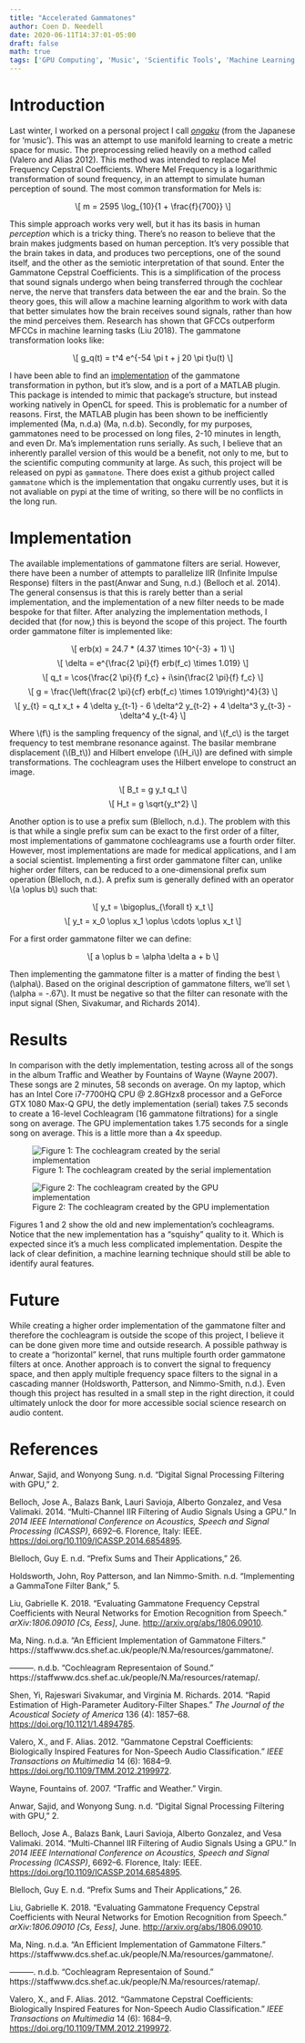 ```yaml
---
title: "Accelerated Gammatones"
author: Coen D. Needell
date: 2020-06-11T14:37:01-05:00
draft: false
math: true
tags: ['GPU Computing', 'Music', 'Scientific Tools', 'Machine Learning']
---
```

<h1 id="introduction">Introduction</h1>
<p>Last winter, I worked on a personal project I call <a href="https://www.coeneedell.com/projects/ongaku/"><em>ongaku</em></a> (from the Japanese for ‘music’). This was an attempt to use manifold learning to create a metric space for music. The preprocessing relied heavily on a method called <span class="citation" data-cites="valeroGammatone2012">(Valero and Alias 2012)</span>. This method was intended to replace Mel Frequency Cepstral Coefficients. Where Mel Frequency is a logarithmic transformation of sound frequency, in an attempt to simulate human perception of sound. The most common transformation for Mels is:</p>
<p><span class="math display">\[
m = 2595 \log_{10}{1 + \frac{f}{700}}
\]</span></p>
<p>This simple approach works very well, but it has its basis in human <em>perception</em> which is a tricky thing. There’s no reason to believe that the brain makes judgments based on human perception. It’s very possible that the brain takes in data, and produces two perceptions, one of the sound itself, and the other as the semiotic interpretation of that sound. Enter the Gammatone Cepstral Coefficients. This is a simplification of the process that sound signals undergo when being transferred through the cochlear nerve, the nerve that transfers data between the ear and the brain. So the theory goes, this will allow a machine learning algorithm to work with data that better simulates how the brain receives sound signals, rather than how the mind perceives them. Research has shown that GFCCs outperform MFCCs in machine learning tasks <span class="citation" data-cites="liuEvaluating2018">(Liu 2018)</span>. The gammatone transformation looks like:</p>
<p><span class="math display">\[
g_q(t) = t^4 e^{-54 \pi t + j 20 \pi t}u(t)
\]</span></p>
<p>I have been able to find an <a href="https://github.com/detly/gammatone">implementation</a> of the gammatone transformation in python, but it’s slow, and is a port of a MATLAB plugin. This package is intended to mimic that package’s structure, but instead working natively in OpenCL for speed. This is problematic for a number of reasons. First, the MATLAB plugin has been shown to be inefficiently implemented <span class="citation" data-cites="maEfficient">(Ma, n.d.a)</span> <span class="citation" data-cites="maCochleagram">(Ma, n.d.b)</span>. Secondly, for my purposes, gammatones need to be processed on long files, 2-10 minutes in length, and even Dr. Ma’s implementation runs serially. As such, I believe that an inherently parallel version of this would be a benefit, not only to me, but to the scientific computing community at large. As such, this project will be released on pypi as <code>gammatone</code>. There does exist a github project called <code>gammatone</code> which is the implementation that ongaku currently uses, but it is not avaliable on pypi at the time of writing, so there will be no conflicts in the long run.</p>
<h1 id="implementation">Implementation</h1>
<p>The available implementations of gammatone filters are serial. However, there have been a number of attempts to parallelize IIR (Infinite Impulse Response) filters in the past<span class="citation" data-cites="anwarDigital">(Anwar and Sung, n.d.)</span> <span class="citation" data-cites="bellochMultichannel2014">(Belloch et al. 2014)</span>. The general consensus is that this is rarely better than a serial implementation, and the implementation of a new filter needs to be made bespoke for that filter. After analyzing the implementation methods, I decided that (for now,) this is beyond the scope of this project. The fourth order gammatone filter is implemented like:</p>
<p><span class="math display">\[
erb(x) = 24.7 * (4.37 \times 10^{-3} + 1) \]</span> <span class="math display">\[
\delta = e^{\frac{2 \pi}{f} erb(f_c) \times 1.019} \]</span> <span class="math display">\[
q_t = \cos{\frac{2 \pi}{f} f_c} + i\sin{\frac{2 \pi}{f} f_c} \]</span> <span class="math display">\[
g = \frac{\left(\frac{2 \pi}{cf} erb(f_c) \times 1.019\right)^4}{3} \]</span> <span class="math display">\[
y_{t} =  q_t x_t + 4 \delta y_{t-1} - 6 \delta^2 y_{t-2} + 4 \delta^3 y_{t-3} - \delta^4 y_{t-4}
\]</span></p>
<p>Where <span class="math inline">\(f\)</span> is the sampling frequency of the signal, and <span class="math inline">\(f_c\)</span> is the target frequency to test membrane resonance against. The basilar membrane displacement (<span class="math inline">\(B_t\)</span>) and Hilbert envelope (<span class="math inline">\(H_i\)</span>) are defined with simple transformations. The cochleagram uses the Hilbert envelope to construct an image.</p>
<p><span class="math display">\[
B_t = g y_t q_t \]</span> <span class="math display">\[
H_t = g \sqrt{y_t^2}
\]</span></p>
<p>Another option is to use a prefix sum <span class="citation" data-cites="blellochPrefix">(Blelloch, n.d.)</span>. The problem with this is that while a single prefix sum can be exact to the first order of a filter, most implementations of gammatone cochleagrams use a fourth order filter. However, most implementations are made for medical applications, and I am a social scientist. Implementing a first order gammatone filter can, unlike higher order filters, can be reduced to a one-dimensional prefix sum operation <span class="citation" data-cites="blellochPrefix">(Blelloch, n.d.)</span>. A prefix sum is generally defined with an operator <span class="math inline">\(a \oplus b\)</span> such that:</p>
<p><span class="math display">\[
y_t = \bigoplus_{\forall t} x_t \]</span> <span class="math display">\[
y_t = x_0 \oplus x_1 \oplus \cdots \oplus x_t
\]</span></p>
<p>For a first order gammatone filter we can define:</p>
<p><span class="math display">\[
a \oplus b = \alpha \delta a + b
\]</span></p>
<p>Then implementing the gammatone filter is a matter of finding the best <span class="math inline">\(\alpha\)</span>. Based on the original description of gammatone filters, we’ll set <span class="math inline">\(\alpha = -.67\)</span>. It must be negative so that the filter can resonate with the input signal <span class="citation" data-cites="shenRapid2014">(Shen, Sivakumar, and Richards 2014)</span>.</p>
<h1 id="results">Results</h1>
<p>In comparison with the detly implementation, testing across all of the songs in the album Traffic and Weather by Fountains of Wayne <span class="citation" data-cites="wayneTraffic2007">(Wayne 2007)</span>. These songs are 2 minutes, 58 seconds on average. On my laptop, which has an Intel Core i7-7700HQ CPU @ 2.8GHzx8 processor and a GeForce GTX 1080 Max-Q GPU, the detly implementation (serial) takes 7.5 seconds to create a 16-level Cochleagram (16 gammatone filtrations) for a single song on average. The GPU implementation takes 1.75 seconds for a single song on average. This is a little more than a 4x speedup.</p>
<figure>
<img src="../../media/gammatones/oldcoch.png" title="Old Cochleagram" alt="Figure 1: The cochleagram created by the serial implementation" /><figcaption>Figure 1: The cochleagram created by the serial implementation</figcaption>
</figure>
<figure>
<img src="../../media/gammatones/newCoch.png" title="New Cochleagram" alt="Figure 2: The cochleagram created by the GPU implementation" /><figcaption>Figure 2: The cochleagram created by the GPU implementation</figcaption>
</figure>
<p>Figures 1 and 2 show the old and new implementation’s cochleagrams. Notice that the new implementation has a “squishy” quality to it. Which is expected since it’s a much less complicated implementation. Despite the lack of clear definition, a machine learning technique should still be able to identify aural features.</p>
<h1 id="future">Future</h1>
<p>While creating a higher order implementation of the gammatone filter and therefore the cochleagram is outside the scope of this project, I believe it can be done given more time and outside research. A possible pathway is to create a “horizontal” kernel, that runs multiple fourth order gammatone filters at once. Another approach is to convert the signal to frequency space, and then apply multiple frequency space filters to the signal in a cascading manner <span class="citation" data-cites="holdsworthImplementing">(Holdsworth, Patterson, and Nimmo-Smith, n.d.)</span>. Even though this project has resulted in a small step in the right direction, it could ultimately unlock the door for more accessible social science research on audio content.</p>
<h1 id="references" class="unnumbered">References</h1>
<div id="refs" class="references">
<div id="ref-anwarDigital">
<p>Anwar, Sajid, and Wonyong Sung. n.d. “Digital Signal Processing Filtering with GPU,” 2.</p>
</div>
<div id="ref-bellochMultichannel2014">
<p>Belloch, Jose A., Balazs Bank, Lauri Savioja, Alberto Gonzalez, and Vesa Valimaki. 2014. “Multi-Channel IIR Filtering of Audio Signals Using a GPU.” In <em>2014 IEEE International Conference on Acoustics, Speech and Signal Processing (ICASSP)</em>, 6692–6. Florence, Italy: IEEE. <a href="https://doi.org/10.1109/ICASSP.2014.6854895">https://doi.org/10.1109/ICASSP.2014.6854895</a>.</p>
</div>
<div id="ref-blellochPrefix">
<p>Blelloch, Guy E. n.d. “Prefix Sums and Their Applications,” 26.</p>
</div>
<div id="ref-holdsworthImplementing">
<p>Holdsworth, John, Roy Patterson, and Ian Nimmo-Smith. n.d. “Implementing a GammaTone Filter Bank,” 5.</p>
</div>
<div id="ref-liuEvaluating2018">
<p>Liu, Gabrielle K. 2018. “Evaluating Gammatone Frequency Cepstral Coefficients with Neural Networks for Emotion Recognition from Speech.” <em>arXiv:1806.09010 [Cs, Eess]</em>, June. <a href="http://arxiv.org/abs/1806.09010">http://arxiv.org/abs/1806.09010</a>.</p>
</div>
<div id="ref-maEfficient">
<p>Ma, Ning. n.d.a. “An Efficient Implementation of Gammatone Filters.” https://staffwww.dcs.shef.ac.uk/people/N.Ma/resources/gammatone/.</p>
</div>
<div id="ref-maCochleagram">
<p>———. n.d.b. “Cochleagram Representaion of Sound.” https://staffwww.dcs.shef.ac.uk/people/N.Ma/resources/ratemap/.</p>
</div>
<div id="ref-shenRapid2014">
<p>Shen, Yi, Rajeswari Sivakumar, and Virginia M. Richards. 2014. “Rapid Estimation of High-Parameter Auditory-Filter Shapes.” <em>The Journal of the Acoustical Society of America</em> 136 (4): 1857–68. <a href="https://doi.org/10.1121/1.4894785">https://doi.org/10.1121/1.4894785</a>.</p>
</div>
<div id="ref-valeroGammatone2012">
<p>Valero, X., and F. Alias. 2012. “Gammatone Cepstral Coefficients: Biologically Inspired Features for Non-Speech Audio Classification.” <em>IEEE Transactions on Multimedia</em> 14 (6): 1684–9. <a href="https://doi.org/10.1109/TMM.2012.2199972">https://doi.org/10.1109/TMM.2012.2199972</a>.</p>
</div>
<div id="ref-wayneTraffic2007">
<p>Wayne, Fountains of. 2007. “Traffic and Weather.” Virgin.</p>
</div>
<div id="refs" class="references">
<div id="ref-anwarDigital">
<p>Anwar, Sajid, and Wonyong Sung. n.d. “Digital Signal Processing Filtering with GPU,” 2.</p>
</div>
<div id="ref-bellochMultichannel2014">
<p>Belloch, Jose A., Balazs Bank, Lauri Savioja, Alberto Gonzalez, and Vesa Valimaki. 2014. “Multi-Channel IIR Filtering of Audio Signals Using a GPU.” In <em>2014 IEEE International Conference on Acoustics, Speech and Signal Processing (ICASSP)</em>, 6692–6. Florence, Italy: IEEE. <a href="https://doi.org/10.1109/ICASSP.2014.6854895">https://doi.org/10.1109/ICASSP.2014.6854895</a>.</p>
</div>
<div id="ref-blellochPrefix">
<p>Blelloch, Guy E. n.d. “Prefix Sums and Their Applications,” 26.</p>
</div>
<div id="ref-liuEvaluating2018">
<p>Liu, Gabrielle K. 2018. “Evaluating Gammatone Frequency Cepstral Coefficients with Neural Networks for Emotion Recognition from Speech.” <em>arXiv:1806.09010 [Cs, Eess]</em>, June. <a href="http://arxiv.org/abs/1806.09010">http://arxiv.org/abs/1806.09010</a>.</p>
</div>
<div id="ref-maEfficient">
<p>Ma, Ning. n.d.a. “An Efficient Implementation of Gammatone Filters.” https://staffwww.dcs.shef.ac.uk/people/N.Ma/resources/gammatone/.</p>
</div>
<div id="ref-maCochleagram">
<p>———. n.d.b. “Cochleagram Representaion of Sound.” https://staffwww.dcs.shef.ac.uk/people/N.Ma/resources/ratemap/.</p>
</div>
<div id="ref-valeroGammatone2012">
<p>Valero, X., and F. Alias. 2012. “Gammatone Cepstral Coefficients: Biologically Inspired Features for Non-Speech Audio Classification.” <em>IEEE Transactions on Multimedia</em> 14 (6): 1684–9. <a href="https://doi.org/10.1109/TMM.2012.2199972">https://doi.org/10.1109/TMM.2012.2199972</a>.</p>
</div>
</div>
</body>
</html>
